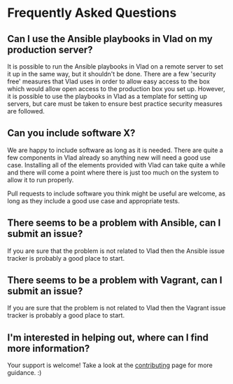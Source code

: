 <h1>Frequently Asked Questions</h1>

## Can I use the Ansible playbooks in Vlad on my production server?

It is possible to run the Ansible playbooks in Vlad on a remote server to set it up in the same way, but it shouldn't be done. There are a few 'security free' measures that Vlad uses in order to allow easy access to the box which would allow open access to the production box you set up. However, it is possible to use the playbooks in Vlad as a template for setting up servers, but care must be taken to ensure best practice security measures are followed.

## Can you include software X?

We are happy to include software as long as it is needed. There are quite a few components in Vlad already so anything new will need a good use case. Installing all of the elements provided with Vlad can take quite a while and there will come a point where there is just too much on the system to allow it to run properly.

Pull requests to include software you think might be useful are welcome, as long as they include a good use case and appropriate tests.

## There seems to be a problem with Ansible, can I submit an issue?

If you are sure that the problem is not related to Vlad then the Ansible issue tracker is probably a good place to start.

## There seems to be a problem with Vagrant, can I submit an issue?

If you are sure that the problem is not related to Vlad then the Vagrant issue tracker is probably a good place to start.

## I'm interested in helping out, where can I find more information?

Your support is welcome! Take a look at the [contributing](contributing/contributing) page for more guidance. :)
